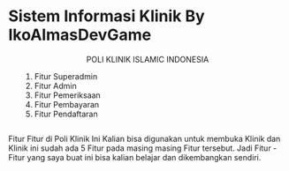 # Sistem Informasi Klinik By IkoAlmasDevGame

<center>POLI KLINIK ISLAMIC INDONESIA</center>
<ul>
    <ol type=1>
        <li>Fitur Superadmin</li>
        <li>Fitur Admin</li>
        <li>Fitur Pemeriksaan</li>
        <li>Fitur Pembayaran</li>
        <li>Fitur Pendaftaran</li>
    </ol>
</ul>
<div style="display: flex; justify-content: center; align-items: center;">
    <div style="width:720px; min-width:100%;">
        <p>
            Fitur Fitur di Poli Klinik Ini Kalian bisa digunakan untuk membuka Klinik
            dan Klinik ini sudah ada 5 Fitur pada masing masing Fitur tersebut. Jadi Fitur - Fitur
            yang saya buat ini bisa kalian belajar dan dikembangkan sendiri.
        </p>
    </div>
</div>
